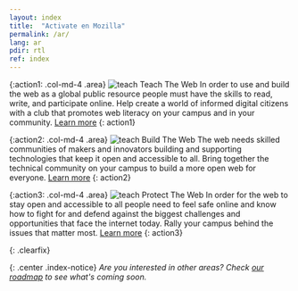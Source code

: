 ```yaml
---
layout: index
title:  "Activate en Mozilla"
permalink: /ar/
lang: ar
pdir: rtl
ref: index
---
```


{:action1: .col-md-4 .area}
<img src="/asserts/img/icon-teach.svg" alt="teach" class="img-circle home-img">
<span class="area-title">Teach The Web</span>
<span class="area-text">In order to use and build the web as a global public resource people must have the skills to read, write, and participate online. Help create a world of informed digital citizens with a club that promotes web literacy on your campus and in your community.</span>
<a class="btn btn-default" href="/ar/activities/#teach-the-web" role="button">Learn more</a>
{: action1}

{:action2: .col-md-4 .area}
<img src="/asserts/img/icon-build.svg" alt="teach" class="img-circle home-img">
<span class="area-title">Build The Web</span>
<span class="area-text">The web needs skilled communities of makers and innovators building and supporting technologies that keep it open and accessible to all. Bring together the technical community on your campus to build a more open web for everyone.</span>
<a class="btn btn-default" href="/ar/activities/#build-the-web" role="button">Learn more</a>
{: action2}

{:action3: .col-md-4 .area}
<img src="/asserts/img/icon-protect.svg" alt="teach" class="img-circle home-img">
<span class="area-title">Protect The Web</span>
<span class="area-text">In order for the web to stay open and accessible to all people need to feel safe online and know how to fight for and defend against the biggest challenges and opportunities that face the internet today. Rally your campus behind the issues that matter most.</span>
<a class="btn btn-default" href="/ar/activities/#protect-the-web" role="button">Learn more</a>
{: action3}

{: .clearfix}
&nbsp;

{: .center .index-notice}
_Are you interested in other areas? Check [our roadmap](/ar/roadmap/) to see what's coming soon._
